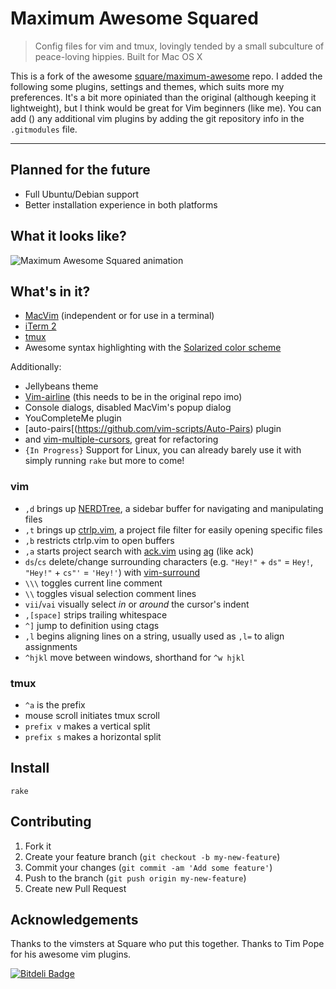 # Maximum Awesome Squared

> Config files for vim and tmux, lovingly tended by a small subculture of
> peace-loving hippies. Built for Mac OS X

This is a fork of the awesome [square/maximum-awesome](https://github.com/square/maximum-awesome) repo. I added the following some plugins, settings and themes, which suits more my preferences. It's a bit more opiniated than the original (although keeping it lightweight), but I think would be great for Vim beginners (like me).
You can add () any additional vim plugins by adding the git repository info in the ```.gitmodules``` file.

----

## Planned for the future
* Full Ubuntu/Debian support
* Better installation experience in both platforms

## What it looks like?

![Maximum Awesome Squared animation](http://i.imgur.com/GUUm9q0.gif)

## What's in it?

* [MacVim](https://code.google.com/p/macvim/) (independent or for use in a terminal)
* [iTerm 2](http://www.iterm2.com/)
* [tmux](http://tmux.sourceforge.net/)
* Awesome syntax highlighting with the [Solarized color scheme](http://ethanschoonover.com/solarized)

Additionally:
* Jellybeans theme
* [Vim-airline](https://github.com/bling/vim-airline) (this needs to be in the original repo imo)
* Console dialogs, disabled MacVim's popup dialog
* YouCompleteMe plugin
* [auto-pairs[(https://github.com/vim-scripts/Auto-Pairs) plugin
* and [vim-multiple-cursors](https://github.com/terryma/vim-multiple-cursors), great for refactoring
* ```{In Progress}``` Support for Linux, you can already barely use it with simply running ```rake``` but more to come!

### vim

* `,d` brings up [NERDTree](https://github.com/scrooloose/nerdtree), a sidebar buffer for navigating and manipulating files
* `,t` brings up [ctrlp.vim](https://github.com/kien/ctrlp.vim), a project file filter for easily opening specific files
* `,b` restricts ctrlp.vim to open buffers
* `,a` starts project search with [ack.vim](https://github.com/mileszs/ack.vim) using [ag](https://github.com/ggreer/the_silver_searcher) (like ack)
* `ds`/`cs` delete/change surrounding characters (e.g. `"Hey!"` + `ds"` = `Hey!`, `"Hey!"` + `cs"'` = `'Hey!'`) with [vim-surround](https://github.com/tpope/vim-surround)
* `\\\` toggles current line comment
* `\\` toggles visual selection comment lines
* `vii`/`vai` visually select *in* or *around* the cursor's indent
* `,[space]` strips trailing whitespace
* `^]` jump to definition using ctags
* `,l` begins aligning lines on a string, usually used as `,l=` to align assignments
* `^hjkl` move between windows, shorthand for `^w hjkl`

### tmux

* `^a` is the prefix
* mouse scroll initiates tmux scroll
* `prefix v` makes a vertical split
* `prefix s` makes a horizontal split

## Install

    rake

## Contributing

1. Fork it
2. Create your feature branch (`git checkout -b my-new-feature`)
3. Commit your changes (`git commit -am 'Add some feature'`)
4. Push to the branch (`git push origin my-new-feature`)
5. Create new Pull Request

## Acknowledgements

Thanks to the vimsters at Square who put this together. Thanks to Tim Pope for
his awesome vim plugins.


[![Bitdeli Badge](https://d2weczhvl823v0.cloudfront.net/tsironis/maximum-awesome-squared/trend.png)](https://bitdeli.com/free "Bitdeli Badge")

